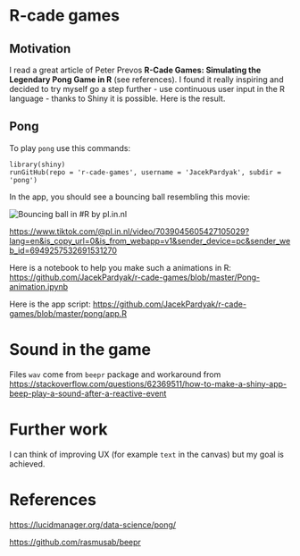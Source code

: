 # R-cade games

## Motivation

I read a great article of Peter Prevos **R-Cade Games: Simulating the Legendary Pong Game in R** (see references). I found it really inspiring and decided to try myself go a step further - use continuous user input in the R language - thanks to Shiny it is possible. Here is the result. 

## Pong

To play `pong` use this commands:

```
library(shiny)
runGitHub(repo = 'r-cade-games', username = 'JacekPardyak', subdir = 'pong')
```

In the app, you should see a bouncing ball resembling this movie:

![[Bouncing ball in #R](https://www.tiktok.com/@pl.in.nl/video/7039045605427105029) by [pl.in.nl](https://www.tiktok.com/@pl.in.nl)](https://p16-sign-va.tiktokcdn.com/obj/tos-maliva-p-0068/0c6207fa0c9a4387984ce7444744cc91?x-expires=1638925200&x-signature=wM5mxotWUMzY6FBnH9pR5aruQTo%3D)

https://www.tiktok.com/@pl.in.nl/video/7039045605427105029?lang=en&is_copy_url=0&is_from_webapp=v1&sender_device=pc&sender_web_id=6949257532691531270

Here is a notebook to help you make such a animations in R: https://github.com/JacekPardyak/r-cade-games/blob/master/Pong-animation.ipynb

Here is the app script:
https://github.com/JacekPardyak/r-cade-games/blob/master/pong/app.R

# Sound in the game

Files `wav` come from `beepr` package and workaround from https://stackoverflow.com/questions/62369511/how-to-make-a-shiny-app-beep-play-a-sound-after-a-reactive-event

# Further work

I can think of improving UX (for example `text` in the canvas) but my goal is achieved.

# References

https://lucidmanager.org/data-science/pong/ 

https://github.com/rasmusab/beepr